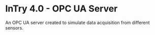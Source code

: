 # InTry 4.0 - OPC UA Server

An OPC UA server created to simulate data acquisition from different sensors.